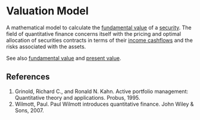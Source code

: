# Valuation Model
A mathematical model to calculate the [fundamental value](fundamental-value.md) of a [security](security.md). The field of quantitative finance concerns itself with the pricing and optimal allocation of securities contracts in terms of their [income cashflows](income-cashflows.md) and the risks associated with the assets.

See also [fundamental value](fundamental-value.md) and [present value](present-value.md).

## References
1. Grinold, Richard C., and Ronald N. Kahn. Active portfolio management: Quantitative theory and applications. Probus, 1995.
1. Wilmott, Paul. Paul Wilmott introduces quantitative finance. John Wiley & Sons, 2007.